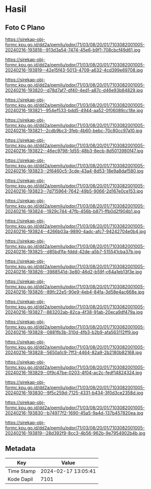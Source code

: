 # Hasil

## Foto C Plano

https://sirekap-obj-formc.kpu.go.id/dd2a/pemilu/pdpr/71/03/08/20/01/7103082001005-20240216-193818--913d3a54-7474-45e6-b9f1-708cbcf49d61.jpg

https://sirekap-obj-formc.kpu.go.id/dd2a/pemilu/pdpr/71/03/08/20/01/7103082001005-20240216-193819--42e15f43-5013-4709-a632-4cd399e69708.jpg

https://sirekap-obj-formc.kpu.go.id/dd2a/pemilu/pdpr/71/03/08/20/01/7103082001005-20240216-193820--d78d7af7-df40-4ed1-a87c-d46e93b84829.jpg

https://sirekap-obj-formc.kpu.go.id/dd2a/pemilu/pdpr/71/03/08/20/01/7103082001005-20240216-193821--954ef533-bdd5-4944-aa52-0f06089cc18e.jpg

https://sirekap-obj-formc.kpu.go.id/dd2a/pemilu/pdpr/71/03/08/20/01/7103082001005-20240216-193821--2cdb9bc3-3feb-4b60-bebc-70c80cc97a10.jpg

https://sirekap-obj-formc.kpu.go.id/dd2a/pemilu/pdpr/71/03/08/20/01/7103082001005-20240216-193822--46ec9798-1d55-48b3-8ecb-8d5013980f47.jpg

https://sirekap-obj-formc.kpu.go.id/dd2a/pemilu/pdpr/71/03/08/20/01/7103082001005-20240216-193823--2f6460c5-3cde-43a4-8d53-18e9a8daf580.jpg

https://sirekap-obj-formc.kpu.go.id/dd2a/pemilu/pdpr/71/03/08/20/01/7103082001005-20240216-193823--7d715964-7642-49b5-9066-2d167e0ce153.jpg

https://sirekap-obj-formc.kpu.go.id/dd2a/pemilu/pdpr/71/03/08/20/01/7103082001005-20240216-193824--1929c744-47fb-456b-b871-ffb0d2f904b1.jpg

https://sirekap-obj-formc.kpu.go.id/dd2a/pemilu/pdpr/71/03/08/20/01/7103082001005-20240216-193824--4266b03a-9890-4adc-afc7-94242704e0b4.jpg

https://sirekap-obj-formc.kpu.go.id/dd2a/pemilu/pdpr/71/03/08/20/01/7103082001005-20240216-193825--d85bd1fa-fddd-42de-a5b7-515541cba37b.jpg

https://sirekap-obj-formc.kpu.go.id/dd2a/pemilu/pdpr/71/03/08/20/01/7103082001005-20240216-193826--3988541d-3e80-46d2-b59f-c64a1eb13f3e.jpg

https://sirekap-obj-formc.kpu.go.id/dd2a/pemilu/pdpr/71/03/08/20/01/7103082001005-20240216-193826--89fc22e5-90e9-4eb4-84fa-3d58e4ac668e.jpg

https://sirekap-obj-formc.kpu.go.id/dd2a/pemilu/pdpr/71/03/08/20/01/7103082001005-20240216-193827--883202ab-82ca-4f38-91ab-20eca9df479a.jpg

https://sirekap-obj-formc.kpu.go.id/dd2a/pemilu/pdpr/71/03/08/20/01/7103082001005-20240216-193828--0881fb3b-310d-4fb3-b2b9-afa563112ff9.jpg

https://sirekap-obj-formc.kpu.go.id/dd2a/pemilu/pdpr/71/03/08/20/01/7103082001005-20240216-193828--5650a1c9-7ff3-4464-82a9-2b2180b82168.jpg

https://sirekap-obj-formc.kpu.go.id/dd2a/pemilu/pdpr/71/03/08/20/01/7103082001005-20240216-193829--0f9c47be-0203-4f04-ac2c-fedf14824324.jpg

https://sirekap-obj-formc.kpu.go.id/dd2a/pemilu/pdpr/71/03/08/20/01/7103082001005-20240216-193830--9f5c259d-7125-4331-b434-3f0d3ce2358d.jpg

https://sirekap-obj-formc.kpu.go.id/dd2a/pemilu/pdpr/71/03/08/20/01/7103082001005-20240216-193830--b74977f2-1690-45a5-9a4d-137b457820ea.jpg

https://sirekap-obj-formc.kpu.go.id/dd2a/pemilu/pdpr/71/03/08/20/01/7103082001005-20240216-193819--28d392f9-8cc3-4b56-962b-9e7954902b4b.jpg


## Metadata

| Key        | Value               |
| ---------- | ------------------- |
| Time Stamp | 2024-02-17 13:05:41 |
| Kode Dapil | 7101                |



